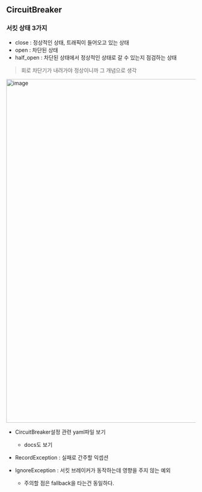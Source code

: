 ## CircuitBreaker

### 서킷 상태 3가지
+ close : 정상적인 상태, 트래픽이 들어오고 있는 상태
+ open : 차단된 상태
+ half_open : 차단된 상태에서 정상적인 상태로 갈 수 있는지 점검하는 상태

> 회로 차단기가 내려가야 정상이니까 그 개념으로 생각

<img width="914" alt="image" src="https://github.com/HyangKeunChoi/TIL-Today-I-Learned-/assets/49984996/3ed6bbb8-d9be-4180-8dcc-c7abc5d46bb4">

+ CircuitBreaker설정 관련 yaml파일 보기
  - docs도 보기

+ RecordException : 실패로 간주할 익셉션
+ IgnoreException : 서킷 브레이커가 동작하는데 영향을 주지 않는 예외
  - 주의할 점은 fallback을 타는건 동일하다.
 
